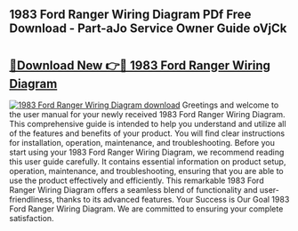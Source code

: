 ## 1983 Ford Ranger Wiring Diagram PDf Free Download - Part-aJo Service Owner Guide oVjCk

# <h2><a href="http://dfssz8.blite.top/?on=1983+Ford+Ranger+Wiring+Diagram">🔗Download New 👉🔴 1983 Ford Ranger Wiring Diagram</a></h2>

[![1983 Ford Ranger Wiring Diagram download](https://i.imgur.com/lujVjoI.png)](http://dfssz8.blite.top/?on=1983+Ford+Ranger+Wiring+Diagram)
Greetings and welcome to the user manual for your newly received 1983 Ford Ranger Wiring Diagram. This comprehensive guide is intended to help you understand and utilize all of the features and benefits of your product. You will find clear instructions for installation, operation, maintenance, and troubleshooting. Before you start using your 1983 Ford Ranger Wiring Diagram, we recommend reading this user guide carefully. It contains essential information on product setup, operation, maintenance, and troubleshooting, ensuring that you are able to use the product effectively and efficiently. This remarkable 1983 Ford Ranger Wiring Diagram offers a seamless blend of functionality and user-friendliness, thanks to its advanced features. Your Success is Our Goal 1983 Ford Ranger Wiring Diagram. We are committed to ensuring your complete satisfaction.
